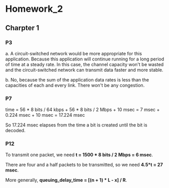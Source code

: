 # Homework_2
## Charpter 1
### P3
a. A circuit-switched network would be more appropriate for this application. 
Because this application will continue running for a long period of time at a steady rate.
In this case, the channel capacity won't be wasted and the circuit-switched network can transmit data faster and more stable.

b. No, because the sum of the application data rates is less than the capacities of each and every link. There won't be any congestion.

### P7
time = 56 * 8 bits / 64 kbps + 56 * 8 bits / 2 Mbps + 10 msec 
     = 7 msec + 0.224 msec + 10 msec
     = 17.224 msec

So 17.224 msec elapses from the time a bit is created until the bit is decoded.

### P12
To transmit one packet, we need **t = 1500 * 8 bits / 2 Mbps = 6 msec**.

There are four and a half packets to be transmitted, so we need **4.5*t = 27 msec**.

More generally, **queuing_delay_time = [(n + 1) * L - x] / R**.
